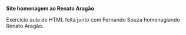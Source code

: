 **Site homenagem ao Renato Aragão**

Exercício aula de HTML feita junto com Fernando Souza homenagiando Renato Aragão.
